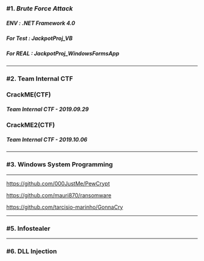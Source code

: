 ### #1. *Brute* *Force* *Attack*

##### ENV : .NET Framework 4.0

##### For Test : JackpotProj_VB

##### For REAL : JackpotProj_WindowsFormsApp



---

### #2. Team Internal CTF

### CrackME(CTF)

##### Team Internal CTF - 2019.09.29

### CrackME2(CTF)

##### Team Internal CTF - 2019.10.06



---

### #3. Windows System Programming

---

https://github.com/000JustMe/PewCrypt

https://github.com/mauri870/ransomware

https://github.com/tarcisio-marinho/GonnaCry

---

### #5. Infostealer

---

### #6. DLL Injection


